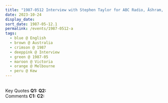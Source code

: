 ```yaml
---
title: "1987-0512 Interview with Stephen Taylor for ABC Radio, Āśhram, 1267 Burke Road, Kew, Melbourne, Victoria, Australia"
date: 2023-10-24
display_date: 
sort_date: 1987-05-12.1
permalink: /events/1987-0512-a
tags:
  - blue @ English
  - brown @ Australia
  - crimson @ 1987
  - deeppink @ Interview
  - green @ 1987-05
  - maroon @ Victoria
  - orange @ Melbourne
  - peru @ Kew
---
```


<br>

<wave-list>
  <list-title color="DarkSeaGreen" width="55">Key Quotes</list-title>
  <list-item color="BlanchedAlmond" width="280"><b>Q1:</b> <i></i></list-item>
  <list-item color="Lavender" width="280"><b>Q2:</b> <i></i></list-item>
</wave-list>

<br>

<wave-list>
  <list-title color="DarkSeaGreen" width="55">Comments</list-title>
  <list-item color="BlanchedAlmond" width="280"><b>C1:</b> <i></i></list-item>
  <list-item color="Lavender" width="280"><b>C2:</b> <i></i></list-item>
</wave-list>